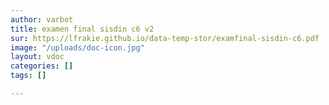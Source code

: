 ```yaml
---
author: varbot
title: examen final sisdin c6 v2
sur: https://lfrakie.github.io/data-temp-stor/examfinal-sisdin-c6.pdf
image: "/uploads/doc-icon.jpg"
layout: vdoc
categories: []
tags: []

---
```

